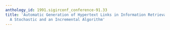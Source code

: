 ```yaml
---
anthology_id: 1991.sigirconf_conference-91.33
title: 'Automatic Generation of Hypertext Links in Information Retrieval Systems:
  A Stochastic and an Incremental Algorithm'
---
```

